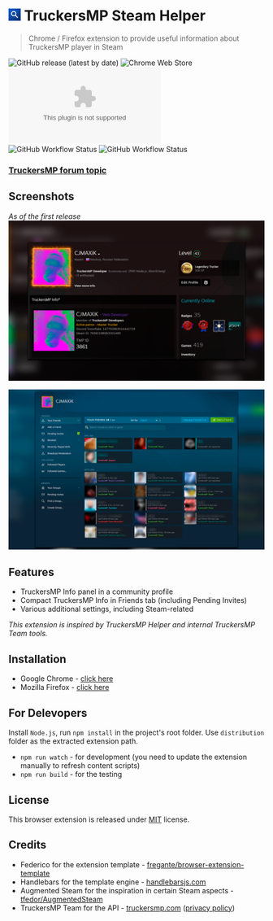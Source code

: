 # ![icon](/source/icons/icon24.png) TruckersMP Steam Helper

> Chrome / Firefox extension to provide useful information about TruckersMP player in Steam

![GitHub release (latest by date)](https://img.shields.io/github/v/release/cjmaxik/truckersmp-steam-helper?style=flat-square&label=Release&logo=github) ![Chrome Web Store](https://img.shields.io/chrome-web-store/v/lodcclicinbifbajhlapkolpedcjgbme?label=Chrome&style=flat-square&logo=google-chrome) ![Mozilla Add-on](https://img.shields.io/amo/v/truckersmp-steam-helper@cjmaxik.github.com?label=Firefox&style=flat-square&logo=firefox)    
![GitHub Workflow Status](https://img.shields.io/github/workflow/status/cjmaxik/truckersmp-steam-helper/Release?label=Release%20build&style=flat-square) ![GitHub Workflow Status](https://img.shields.io/github/workflow/status/cjmaxik/truckersmp-steam-helper/CodeQL?label=CodeQL&style=flat-square)


### [TruckersMP forum topic](https://forum.truckersmp.com/index.php?/topic/102560-truckersmp-steam-helper/)

## Screenshots
*As of the first release*
![Profile](/media/profile-new.png)

![Friends](/media/friends-new.png)

## Features
- TruckersMP Info panel in a community profile
- Compact TruckersMP Info in Friends tab (including Pending Invites)
- Various additional settings, including Steam-related

*This extension is inspired by TruckersMP Helper and internal TruckersMP Team tools.*

## Installation
- Google Chrome - [click here](https://chrome.google.com/webstore/detail/truckersmp-steam-helper/lodcclicinbifbajhlapkolpedcjgbme)  
- Mozilla Firefox - [click here](https://addons.mozilla.org/addon/truckersmp-steam-helper/)

## For Delevopers
Install `Node.js`, run `npm install` in the project's root folder. Use `distribution` folder as the extracted extension path.

- `npm run watch` - for development (you need to update the extension manually to refresh content scripts)
- `npm run build` - for the testing

## License
This browser extension is released under [MIT](LICENSE.md) license.

## Credits
- Federico for the extension template - [fregante/browser-extension-template](https://github.com/fregante/browser-extension-template)
- Handlebars for the template engine - [handlebarsjs.com](https://handlebarsjs.com/)
- Augmented Steam for the inspiration in certain Steam aspects - [tfedor/AugmentedSteam](https://github.com/tfedor/AugmentedSteam)
- TruckersMP Team for the API - [truckersmp.com](https://truckersmp.com) ([privacy policy](https://truckersmp.com/policy))